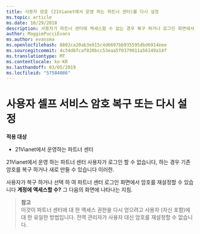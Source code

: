 ```yaml
---
title: 사용자 암호 (21Vianet에서 운영 하는 파트너 센터)를 다시 설정
ms.topic: article
ms.date: 10/29/2018
description: 사용자가 파트너 센터에 액세스할 수 없는 경우 복구 하거나 로그인 화면에서 암호를 재설정할 수 있습니다.
author: MaggiePucciEvans
ms.author: evansma
ms.openlocfilehash: 8802ca20ab3e915c4d6697bb935595dbd6914eee
ms.sourcegitcommit: 4c34d6fcaf020bcc53eaa5f0379011a56149a14f
ms.translationtype: MT
ms.contentlocale: ko-KR
ms.lasthandoff: 03/05/2019
ms.locfileid: "57584086"
---
```

# <a name="user-self-service-password-recover-or-reset"></a>사용자 셀프 서비스 암호 복구 또는 다시 설정

**적용 대상**

-   21Vianet에서 운영하는 파트너 센터


21Vianet에서 운영 하는 파트너 센터 사용자가 로그인 할 수 없습니다, 하는 경우 기존 암호를 복구 하거나 새로 만들 수 있습니다 이러한. 

사용자가 복구 하거나 선택 하 여 파트너 센터 로그인 화면에서 암호를 재설정할 수 있습니다 **계정에 액세스할 수?** 그 다음의 화면에 나타나는 지침. 

>**참고**<br>이것이 파트너 센터에 대 한 액세스 권한을 다시 얻으려고 사용자 (자신 포함)에 대 한 유일한 방법입니다. 전역 관리자가 사용자 대신 암호를 재설정할 수 없습니다.



 




